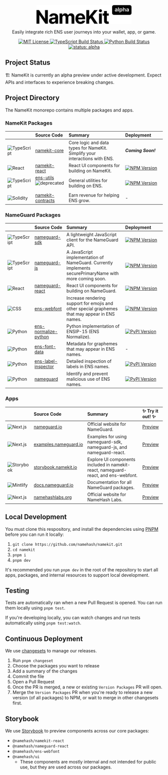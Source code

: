 <!-- VERTICAL WHITESPACE -->

<br>
<br>

<!-- LOGO -->

<p align="center">
  <a href="https://namekit.io">
    <picture>
      <source media="(prefers-color-scheme: dark)" srcset=".github/logo-dark.svg">
      <img alt="NameKit" src=".github/logo-light.svg" width="auto" height="60">
    </picture>
  </a>
</p>

<!-- TAGLINE -->
<p align="center">
  Easily integrate rich ENS user journeys into your wallet, app, or game.
<p>

<!-- PROJECT SHIELDS -->
<p align="center">
  <a href="LICENSE">
    <picture>
      <source media="(prefers-color-scheme: dark)" srcset="https://img.shields.io/github/license/namehash/namekit?color=444444">
      <img src="https://img.shields.io/github/license/namehash/namekit?color=444444" alt="MIT License">
    </picture>
  </a>
  <a href="https://github.com/namehash/namekit/actions/workflows/ci_sdk.yml?query=branch%3Amain">
    <picture>
      <source media="(prefers-color-scheme: dark)" srcset="https://img.shields.io/github/actions/workflow/status/namehash/namekit/ci_sdk.yml?logo=typescript&logoColor=ffffff&color=444444">
      <img src="https://img.shields.io/github/actions/workflow/status/namehash/namekit/ci_sdk.yml?logo=typescript&logoColor=ffffff&color=444444" alt="TypeScript Build Status">
    </picture>
  </a>
  <a href="https://github.com/namehash/namekit/actions/workflows/ci_api.yml?query=branch%3Amain">
    <picture>
      <source media="(prefers-color-scheme: dark)" srcset="https://img.shields.io/github/actions/workflow/status/namehash/namekit/ci_api.yml?logo=python&logoColor=ffffff&color=444444">
      <img src="https://img.shields.io/github/actions/workflow/status/namehash/namekit/ci_api.yml?logo=python&logoColor=ffffff&color=444444" alt="Python Build Status">
    </picture>
  </a>
  <a href="#project-status">
    <picture>
      <source media="(prefers-color-scheme: dark)" srcset="https://img.shields.io/badge/status-alpha-444444">
      <img src="https://img.shields.io/badge/status-alpha-444444" alt="status: alpha">
    </picture>
  </a>
</p>

## Project Status

🏗️ NameKit is currently an alpha preview under active development. Expect APIs and interfaces to experience breaking changes.

## Project Directory

The NameKit monorepo contains multiple packages and apps.

### NameKit Packages

<table>
  <thead>
    <tr>
      <th>&nbsp;&nbsp;&nbsp;&nbsp;&nbsp;&nbsp;&nbsp;&nbsp;&nbsp;&nbsp;&nbsp;&nbsp;<!-- adding spaces to stop language images from getting smashed --></th>
      <th align="left">Source Code</th>
      <th align="left">Summary</th>
      <th align="left">Deployment&nbsp;&nbsp;&nbsp;&nbsp;&nbsp;&nbsp;&nbsp;&nbsp;<!-- adding spaces to make GitHub stop distorting deployment shields --></th>
    </tr>
  </thead>
  <tbody>
    <tr>
      <td>
        <picture>
          <source media="(prefers-color-scheme: dark)" srcset="https://img.shields.io/badge/ts-444444?logo=typescript&logoColor=white">
          <img src="https://img.shields.io/badge/ts-444444?logo=typescript&logoColor=white" alt="TypeScript" width="auto" height="17">
        </picture>
      </td>
      <td>
        <a href="packages/namekit-core">namekit-core</a>
      </td>
      <td>Core logic and data types for NameKit. Simplify your interactions with ENS.</td>
      <td>
        <b><i>Coming Soon!</i></b>
      </td>
    </tr>
    <tr>
      <td>
        <picture>
          <source media="(prefers-color-scheme: dark)" srcset="https://img.shields.io/badge/tsx-444444?logo=react&logoColor=white">
          <img src="https://img.shields.io/badge/tsx-444444?logo=typescript&logoColor=white" alt="React" width="auto" height="17">
        </picture>
      </td>
      <td>
        <a href="packages/namekit-react">namekit-react</a>
      </td>
      <td>React UI components for building on NameKit.</td>
      <td>
        <a href="https://www.npmjs.com/package/@namehash/namekit-react">
          <picture>
            <source media="(prefers-color-scheme: dark)" srcset="https://img.shields.io/npm/v/%40namehash%2Fnamekit-react?style=flat&color=444444">
            <img src="https://img.shields.io/npm/v/%40namehash%2Fnamekit-react?style=flat&color=444444" alt="NPM Version" width="auto" height="17">
          </picture>
        </a>
      </td>
    </tr>
    <tr>
      <td>
        <picture>
          <source media="(prefers-color-scheme: dark)" srcset="https://img.shields.io/badge/ts-444444?logo=typescript&logoColor=white">
          <img src="https://img.shields.io/badge/ts-444444?logo=typescript&logoColor=white" alt="TypeScript" width="auto" height="17">
        </picture>
      </td>
      <td>
        <a href="packages/ens-utils">ens-utils</a>
        <br>
        <picture>
          <source media="(prefers-color-scheme: dark)" srcset="https://img.shields.io/badge/deprecated-e1e1e1">
          <img src="https://img.shields.io/badge/deprecated-e1e1e1" alt="deprecated" width="auto" height="17">
        </picture>&nbsp;&nbsp;&nbsp;&nbsp;&nbsp;&nbsp;&nbsp;&nbsp;&nbsp;&nbsp;&nbsp;&nbsp;&nbsp;&nbsp;&nbsp;&nbsp;&nbsp;<!-- adding spaces to make GitHub stop breaking package names across multiple lines -->
      </td>
      <td>
        General utilities for building on ENS.
      </td>
      <td>
        <a href="https://www.npmjs.com/package/@namehash/ens-utils">
          <picture>
            <source media="(prefers-color-scheme: dark)" srcset="https://img.shields.io/npm/v/%40namehash%2Fens-utils?style=flat&color=444444">
            <img src="https://img.shields.io/npm/v/%40namehash%2Fens-utils?style=flat&color=444444" alt="NPM Version" width="auto" height="17">
          </picture>
        </a>
      </td>
    </tr>
    <tr>
      <td>
        <picture>
          <source media="(prefers-color-scheme: dark)" srcset="https://img.shields.io/badge/sol-444444?logo=ethereum&logoColor=white">
          <img src="https://img.shields.io/badge/sol-444444?logo=ethereum&logoColor=white" alt="Solidity" width="auto" height="17">
        </picture>
      </td>
      <td>
        <a href="https://github.com/namehash/namekit-contracts">namekit-contracts</a>
      </td>
      <td>
        Earn revenue for helping ENS grow.
      </td>
      <td>
        -
      </td>
    </tr>
  </tbody>
</table>

### NameGuard Packages

<table>
  <thead>
    <tr>
      <th>&nbsp;&nbsp;&nbsp;&nbsp;&nbsp;&nbsp;&nbsp;&nbsp;&nbsp;&nbsp;&nbsp;&nbsp;<!-- adding spaces to stop language images from getting smashed --></th>
      <th align="left">Source Code</th>
      <th align="left">Summary</th>
      <th align="left">Deployment&nbsp;&nbsp;&nbsp;&nbsp;&nbsp;&nbsp;&nbsp;&nbsp;<!-- adding spaces to make GitHub stop distorting deployment shields --></th>
    </tr>
  </thead>
  <tbody>
    <tr>
      <td>
        <picture>
          <source media="(prefers-color-scheme: dark)" srcset="https://img.shields.io/badge/ts-444444?logo=typescript&logoColor=white">
          <img src="https://img.shields.io/badge/ts-444444?logo=typescript&logoColor=white" alt="TypeScript" width="auto" height="17">
        </picture>
      </td>
      <td>
        <a href="packages/nameguard-sdk">nameguard-sdk</a>
      </td>
      <td>A lightweight JavaScript client for the NameGuard API.</td>
      <td>
        <a href="https://www.npmjs.com/package/@namehash/nameguard">
          <picture>
            <source media="(prefers-color-scheme: dark)" srcset="https://img.shields.io/npm/v/%40namehash%2Fnameguard?style=flat&color=444444">
            <img src="https://img.shields.io/npm/v/%40namehash%2Fnameguard?style=flat&color=444444" alt="NPM Version" width="auto" height="17">
          </picture>
        </a>
      </td>
    </tr>
    <tr>
      <td>
        <picture>
          <source media="(prefers-color-scheme: dark)" srcset="https://img.shields.io/badge/ts-444444?logo=typescript&logoColor=white">
          <img src="https://img.shields.io/badge/ts-444444?logo=typescript&logoColor=white" alt="TypeScript" width="auto" height="17">
        </picture>
      </td>
      <td>
        <a href="packages/nameguard-js">nameguard-js</a>
      </td>
      <td>A JavaScript implementation of NameGuard. Currently implements securePrimaryName with more coming soon.</td>
      <td>
        <a href="https://www.npmjs.com/package/@namehash/nameguard-js">
          <picture>
            <source media="(prefers-color-scheme: dark)" srcset="https://img.shields.io/npm/v/%40namehash%2Fnameguard-js?style=flat&color=444444">
            <img src="https://img.shields.io/npm/v/%40namehash%2Fnameguard-js?style=flat&color=444444" alt="NPM Version" width="auto" height="17">
          </picture>
        </a>
      </td>
    </tr>
    <tr>
      <td>
        <picture>
          <source media="(prefers-color-scheme: dark)" srcset="https://img.shields.io/badge/tsx-444444?logo=react&logoColor=white">
          <img src="https://img.shields.io/badge/tsx-444444?logo=typescript&logoColor=white" alt="React" width="auto" height="17">
        </picture>
      </td>
      <td>
        <a href="packages/nameguard-react">nameguard-react</a>
      </td>
      <td>React UI components for building on NameGuard.</td>
      <td>
        <a href="https://www.npmjs.com/package/@namehash/nameguard-react">
          <picture>
            <source media="(prefers-color-scheme: dark)" srcset="https://img.shields.io/npm/v/%40namehash%2Fnameguard-react?style=flat&color=444444">
            <img src="https://img.shields.io/npm/v/%40namehash%2Fnameguard-react?style=flat&color=444444" alt="NPM Version" width="auto" height="17">
          </picture>
        </a>
      </td>
    </tr>
    <tr>
      <td>
        <picture>
          <source media="(prefers-color-scheme: dark)" srcset="https://img.shields.io/badge/css-444444?logo=css3&logoColor=white">
          <img src="https://img.shields.io/badge/css-444444?logo=css3&logoColor=white" alt="CSS" width="auto" height="17">
        </picture>
      </td>
      <td>
        <a href="packages/ens-webfont">ens-webfont</a>
      </td>
      <td>Increase rendering support for emojis and other special graphemes that may appear in ENS names.</td>
      <td>
        <a href="https://www.npmjs.com/package/@namehash/ens-webfont">
          <picture>
            <source media="(prefers-color-scheme: dark)" srcset="https://img.shields.io/npm/v/%40namehash%2Fens-webfont?style=flat&color=444444">
            <img src="https://img.shields.io/npm/v/%40namehash%2Fens-webfont?style=flat&color=444444" alt="NPM Version" width="auto" height="17">
          </picture>
        </a>
      </td>
    </tr>
    <tr>
      <td>
        <picture>
          <source media="(prefers-color-scheme: dark)" srcset="https://img.shields.io/badge/py-444444?logo=python&logoColor=white">
          <img src="https://img.shields.io/badge/py-444444?logo=python&logoColor=white" alt="Python" width="auto" height="17">
        </picture>
      </td>
      <td>
        <a href="https://github.com/namehash/ens-normalize-python">ens-normalize-python</a>
      </td>
      <td>Python implementation of ENSIP-15 (ENS Normalize).</td>
      <td>
        <a href="https://pypi.org/project/ens-normalize/">
          <picture>
            <source media="(prefers-color-scheme: dark)" srcset="https://img.shields.io/pypi/v/ens-normalize?style=flat&color=444444">
            <img src="https://img.shields.io/pypi/v/ens-normalize?style=flat&color=444444" alt="PyPI Version" width="auto" height="17">
          </picture>
        </a>
      </td>
    </tr>
    <tr>
      <td>
        <picture>
          <source media="(prefers-color-scheme: dark)" srcset="https://img.shields.io/badge/py-444444?logo=python&logoColor=white">
          <img src="https://img.shields.io/badge/py-444444?logo=python&logoColor=white" alt="Python" width="auto" height="17">
        </picture>
      </td>
      <td>
        <a href="https://github.com/namehash/ens-font-data">ens-font-data</a>
      </td>
      <td>Metadata for graphemes that may appear in ENS names.</td>
      <td>
        -
      </td>
    </tr>
    <tr>
      <td>
        <picture>
          <source media="(prefers-color-scheme: dark)" srcset="https://img.shields.io/badge/py-444444?logo=python&logoColor=white">
          <img src="https://img.shields.io/badge/py-444444?logo=python&logoColor=white" alt="Python" width="auto" height="17">
        </picture>
      </td>
      <td>
        <a href="https://github.com/namehash/ens-label-inspector">ens-label-inspector</a>
      </td>
      <td>Detailed inspection of labels in ENS names.</td>
      <td>
        <a href="https://pypi.org/project/ens-label-inspector/">
          <picture>
            <source media="(prefers-color-scheme: dark)" srcset="https://img.shields.io/pypi/v/ens-label-inspector?style=flat&color=444444">
            <img src="https://img.shields.io/pypi/v/ens-label-inspector?style=flat&color=444444" alt="PyPI Version" width="auto" height="17">
          </picture>
        </a>
      </td>
    </tr>
    <tr>
      <td>
        <picture>
          <source media="(prefers-color-scheme: dark)" srcset="https://img.shields.io/badge/py-444444?logo=python&logoColor=white">
          <img src="https://img.shields.io/badge/py-444444?logo=python&logoColor=white" alt="Python" width="auto" height="17">
        </picture>
      </td>
      <td>
        <a href="api">nameguard</a>
      </td>
      <td>Identify and prevent malicious use of ENS names.</td>
      <td>
        <a href="https://pypi.org/project/nameguard/">
          <picture>
            <source media="(prefers-color-scheme: dark)" srcset="https://img.shields.io/pypi/v/nameguard?style=flat&color=444444">
            <img src="https://img.shields.io/pypi/v/nameguard?style=flat&color=444444" alt="PyPI Version" width="auto" height="17">
          </picture>
        </a>
      </td>
    </tr>
  </tbody>
</table>

### Apps

<table>
  <thead>
    <tr>
      <th>&nbsp;&nbsp;&nbsp;&nbsp;&nbsp;&nbsp;&nbsp;&nbsp;&nbsp;&nbsp;&nbsp;&nbsp;<!-- adding spaces to stop language images from getting smashed --></th>
      <th align="left">Source Code</th>
      <th align="left">Summary</th>
      <th align="left">✨ Try it out! ✨</th>
    </tr>
  </thead>
  <tbody>
    <tr>
      <td>
        <picture>
          <source media="(prefers-color-scheme: dark)" srcset="https://img.shields.io/badge/next.js-444444?logo=next.js&logoColor=white">
          <img src="https://img.shields.io/badge/next.js-444444?logo=next.js&logoColor=white" alt="Next.js" width="auto" height="17">
        </picture>
      </td>
      <td>
        <a href="apps/nameguard.io/">nameguard.io</a>
      </td>
      <td>Official website for NameGuard.</td>
      <td>
        <a href="https://nameguard.io">Preview</a>
      </td>
    </tr>
    <tr>
      <td>
        <picture>
          <source media="(prefers-color-scheme: dark)" srcset="https://img.shields.io/badge/next.js-444444?logo=next.js&logoColor=white">
          <img src="https://img.shields.io/badge/next.js-444444?logo=next.js&logoColor=white" alt="Next.js" width="auto" height="17">
        </picture>
      </td>
      <td>
        <a href="apps/examples.nameguard.io/">examples.nameguard.io</a>
      </td>
      <td>Examples for using nameguard-sdk, nameguard-js, and nameguard-react.</td>
      <td>
        <a href="https://examples.nameguard.io">Preview</a>
      </td>
    </tr>
    <tr>
      <td>
        <picture>
          <source media="(prefers-color-scheme: dark)" srcset="https://img.shields.io/badge/tsx-444444?logo=storybook&logoColor=white">
          <img src="https://img.shields.io/badge/tsx-444444?logo=storybook&logoColor=white" alt="Storybook" width="auto" height="17">
        </picture>
      </td>
      <td>
        <a href="apps/storybook.namekit.io/">storybook.namekit.io</a>
      </td>
      <td>Explore UI components included in namekit-react, nameguard-react, and ens-webfont.</td>
      <td>
        <a href="https://storybook.namekit.io">Preview</a>
      </td>
    </tr>
    <tr>
      <td>
        <picture>
          <source media="(prefers-color-scheme: dark)" srcset="https://img.shields.io/badge/mdx-444444?logo=mintlify&logoColor=white">
          <img src="https://img.shields.io/badge/mdx-444444?logo=mintlify&logoColor=white" alt="Mintlify" width="auto" height="17">
        </picture>
      </td>
      <td>
        <a href="apps/docs.nameguard.io/">docs.nameguard.io</a>
      </td>
      <td>Documentation for all NameGuard packages.</td>
      <td>
        <a href="https://docs.nameguard.io">Preview</a>
      </td>
    </tr>
    <tr>
      <td>
        <picture>
          <source media="(prefers-color-scheme: dark)" srcset="https://img.shields.io/badge/next.js-444444?logo=next.js&logoColor=white">
          <img src="https://img.shields.io/badge/next.js-444444?logo=next.js&logoColor=white" alt="Next.js" width="auto" height="17">
        </picture>
      </td>
      <td>
        <a href="apps/namehashlabs.org/">namehashlabs.org</a>
      </td>
      <td>Official website for NameHash Labs.</td>
      <td>
        <a href="https://namehashlabs.org">Preview</a>
      </td>
    </tr>
  </tbody>
</table>

## Local Development

You must clone this respository, and install the dependencies using [PNPM](https://pnpm.io/installation) before you can run it locally:

1. `git clone https://github.com/namehash/namekit.git`
2. `cd namekit`
3. `pnpm i`
4. `pnpm dev`

It's recommended you run `pnpm dev` in the root of the repository to start all apps, packages, and internal resources to support local development.

## Testing

Tests are automatically ran when a new Pull Request is opened. You can run them locally using `pnpm test`.

If you're developing locally, you can watch changes and run tests automatically using `pnpm test:watch`.

## Continuous Deployment

We use [changesets](https://github.com/changesets/changesets) to manage our releases.

1. Run `pnpm changeset`
2. Choose the packages you want to release
3. Add a summary of the changes
4. Commit the file
5. Open a Pull Request
6. Once the PR is merged, a new or existing `Version Packages` PR will open.
7. Merge the `Version Packages` PR when you're ready to release a new version (of all packages) to NPM, or wait to merge in other changesets first.

## Storybook

We use [Storybook](https://storybook.namekit.io/) to preview components across our core packages:

- `@namehash/namekit-react`
- `@namehash/nameguard-react`
- `@namehash/ens-webfont`
- `@namehash/ui`
  - These components are mostly internal and not intended for public use, but they are used across our packages.
